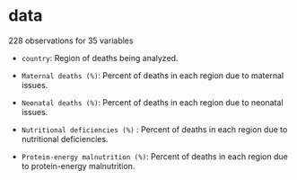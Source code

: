 # data

228 observations for 35 variables

- `country`: Region of deaths being analyzed. 

- `Maternal deaths (%)`: Percent of deaths in each region due to maternal issues.

- `Neonatal deaths (%)`:  Percent of deaths in each region due to neonatal issues.

- `Nutritional deficiencies (%)` : Percent of deaths in each region due to nutritional deficiencies.

- `Protein-energy malnutrition (%)`: Percent of deaths in each region due to protein-energy malnutrition.